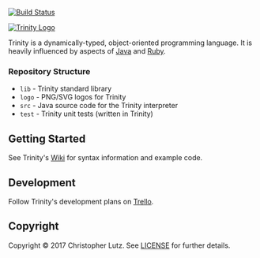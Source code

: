 [![Build Status](https://travis-ci.org/chrisblutz/trinity-lang.svg?branch=master)](https://travis-ci.org/chrisblutz/trinity-lang)

[![Trinity Logo](https://raw.githubusercontent.com/chrisblutz/trinity-lang/master/logo/logo-horizontal.png)](https://github.com/chrisblutz/trinity-lang)

Trinity is a dynamically-typed, object-oriented programming language.
It is heavily influenced by aspects of [Java](https://www.java.com/) and [Ruby](https://www.ruby-lang.org/).

### Repository Structure
- `lib` - Trinity standard library
- `logo` - PNG/SVG logos for Trinity
- `src` - Java source code for the Trinity interpreter
- `test` - Trinity unit tests (written in Trinity)

## Getting Started
See Trinity's [Wiki](https://github.com/chrisblutz/trinity-lang/wiki) for syntax information and example code.

## Development
Follow Trinity's development plans on [Trello](https://trello.com/b/MUH1xzWc).

## Copyright
Copyright &copy; 2017 Christopher Lutz.  See [LICENSE](LICENSE) for further details.
